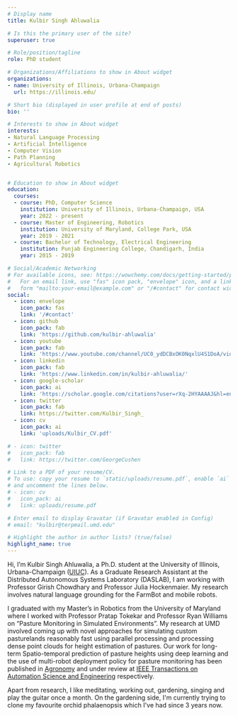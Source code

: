 ```yaml
---
# Display name
title: Kulbir Singh Ahluwalia

# Is this the primary user of the site?
superuser: true

# Role/position/tagline
role: PhD student

# Organizations/Affiliations to show in About widget
organizations:
- name: University of Illinois, Urbana-Champaign
  url: https://illinois.edu/

# Short bio (displayed in user profile at end of posts)
bio: ''

# Interests to show in About widget
interests:
- Natural Language Processing
- Artificial Intelligence
- Computer Vision
- Path Planning
- Agricultural Robotics


# Education to show in About widget
education:
  courses:
  - course: PhD, Computer Science
    institution: University of Illinois, Urbana-Champaign, USA
    year: 2022 - present
  - course: Master of Engineering, Robotics
    institution: University of Maryland, College Park, USA
    year: 2019 - 2021
  - course: Bachelor of Technology, Electrical Engineering
    institution: Punjab Engineering College, Chandigarh, India
    year: 2015 - 2019

# Social/Academic Networking
# For available icons, see: https://wowchemy.com/docs/getting-started/page-builder/#icons
#   For an email link, use "fas" icon pack, "envelope" icon, and a link in the
#   form "mailto:your-email@example.com" or "/#contact" for contact widget.
social:
  - icon: envelope
    icon_pack: fas
    link: '/#contact'
  - icon: github
    icon_pack: fab
    link: 'https://github.com/kulbir-ahluwalia'
  - icon: youtube
    icon_pack: fab
    link: 'https://www.youtube.com/channel/UC0_ydDCBxOK0NqxlU4S1DoA/videos'
  - icon: linkedin
    icon_pack: fab
    link: 'https://www.linkedin.com/in/kulbir-ahluwalia/'
  - icon: google-scholar
    icon_pack: ai
    link: 'https://scholar.google.com/citations?user=rXq-2HYAAAAJ&hl=en&authuser=1'
  - icon: twitter
    icon_pack: fab
    link: https://twitter.com/Kulbir_Singh_
  - icon: cv
    icon_pack: ai
    link: 'uploads/Kulbir_CV.pdf'

# - icon: twitter
#   icon_pack: fab
#   link: https://twitter.com/GeorgeCushen

# Link to a PDF of your resume/CV.
# To use: copy your resume to `static/uploads/resume.pdf`, enable `ai` icons in `params.toml`, 
# and uncomment the lines below.
# - icon: cv
#   icon_pack: ai
#   link: uploads/resume.pdf

# Enter email to display Gravatar (if Gravatar enabled in Config)
# email: "kulbir@terpmail.umd.edu"

# Highlight the author in author lists? (true/false)
highlight_name: true
---
```


<!-- in the Agricultural and Biological Engineering (ABE) Department 
([DASLAB](http://daslab.illinois.edu/))
 -->

Hi, I’m Kulbir Singh Ahluwalia, a Ph.D. student at the University of Illinois, Urbana-Champaign ([UIUC](https://illinois.edu/)). As a Graduate Research Assistant at the Distributed Autonomous Systems Laboratory (DASLAB), I am working with Professor Girish Chowdhary and Professor Julia Hockenmaier. My research involves natural language grounding for the FarmBot and mobile robots. 

<!-- at the Robotics Algorithms & Autonomous Systems (RAAS) Lab 
https://raaslab.org/index.html-->

I graduated with my Master’s in Robotics from the University of Maryland where I worked with Professor Pratap Tokekar and Professor Ryan Williams on “Pasture Monitoring in Simulated Environments”. My research at UMD involved coming up with novel approaches for simulating custom pasturelands reasonably fast using parallel processing and processing dense point clouds for height estimation of pastures. Our work for long-term Spatio-temporal prediction of pasture heights using deep learning and the use of multi-robot deployment policy for pasture monitoring has been published in [Agronomy](https://www.mdpi.com/2073-4395/11/11/2245) and under review at [IEEE Transactions on Automation Science and Engineering](https://arxiv.org/abs/2112.09203) respectively.

Apart from research, I like meditating, working out, gardening, singing and play the guitar once a month. On the gardening side, I'm currently trying to clone my favourite orchid phalaenopsis which I've had since 3 years now.

 <!-- I'm good at cooking tasty dishes from whatever is available in the fridge. -->


<!-- My research interests include NLP for voice-controlled agricultural robots, multi-robot planning, autonomous vehicle navigation in unknown environments with uncertainty and applied computer vision. I'm learning to use RL for multi-agent systems, high-level planning and DL for computer vision applications. -->



<!-- {{< icon name="download" pack="fas" >}} Download my {{< staticref "uploads/Kulbir_CV.pdf" "newtab" >}}CV{{< /staticref >}}. -->
